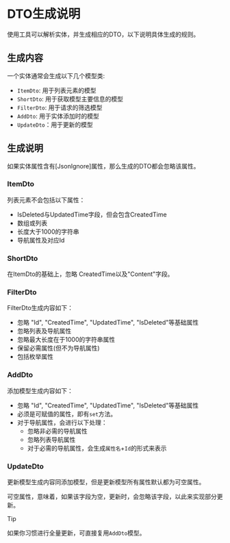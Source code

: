 # DTO生成说明

使用工具可以解析实体，并生成相应的DTO，以下说明具体生成的规则。

## 生成内容

一个实体通常会生成以下几个模型类:

- `ItemDto`: 用于列表元素的模型
- `ShortDto`: 用于获取模型主要信息的模型
- `FilterDto`: 用于请求的筛选模型
- `AddDto`: 用于实体添加时的模型
- `UpdateDto`：用于更新的模型

## 生成说明

如果实体属性含有[JsonIgnore]属性，那么生成的DTO都会忽略该属性。

### ItemDto

列表元素不会包括以下属性：

- IsDeleted与UpdatedTime字段，但会包含CreatedTime
- 数组或列表
- 长度大于1000的字符串
- 导航属性及对应Id

### ShortDto

在ItemDto的基础上，忽略 CreatedTime以及"Content"字段。

### FilterDto

FilterDto生成内容如下：

- 忽略 "Id", "CreatedTime", "UpdatedTime", "IsDeleted"等基础属性
- 忽略列表及导航属性
- 忽略最大长度在于1000的字符串属性
- 保留必需属性(但不为导航属性)
- 包括枚举属性

### AddDto

添加模型生成内容如下：

- 忽略 "Id", "CreatedTime", "UpdatedTime", "IsDeleted"等基础属性
- 必须是可赋值的属性，即有`set`方法。
- 对于导航属性，会进行以下处理：
  - 忽略非必需的导航属性
  - 忽略列表导航属性
  - 对于必需的导航属性，会生成`属性名`+`Id`的形式来表示

### UpdateDto

更新模型生成内容同添加模型，但是更新模型所有属性默认都为可空属性。

可空属性，意味着，如果该字段为空，更新时，会忽略该字段，以此来实现部分更新。

> [!TIP]
> 如果你习惯进行全量更新，可直接复用`AddDto`模型。
